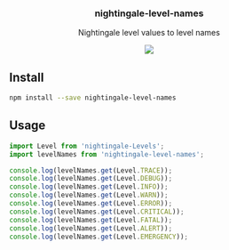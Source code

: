 <h3 align="center">
  nightingale-level-names
</h3>

<p align="center">
  Nightingale level values to level names
</p>

<p align="center">
  <a href="https://npmjs.org/package/nightingale-level-names"><img src="https://img.shields.io/npm/v/nightingale-level-names.svg?style=flat-square"></a>
</p>

## Install

```bash
npm install --save nightingale-level-names
```

## Usage

```js
import Level from 'nightingale-Levels';
import levelNames from 'nightingale-level-names';

console.log(levelNames.get(Level.TRACE));
console.log(levelNames.get(Level.DEBUG));
console.log(levelNames.get(Level.INFO));
console.log(levelNames.get(Level.WARN));
console.log(levelNames.get(Level.ERROR));
console.log(levelNames.get(Level.CRITICAL));
console.log(levelNames.get(Level.FATAL));
console.log(levelNames.get(Level.ALERT));
console.log(levelNames.get(Level.EMERGENCY));
```
